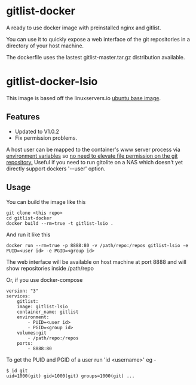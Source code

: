 gitlist-docker
==============

A ready to use docker image with preinstalled nginx and gitlist.

You can use it to quickly expose a web interface of the git repositories in a
directory of your host machine.

The dockerfile uses the lastest gitlist-master.tar.gz distribution
available.

gitlist-docker-lsio
============

This image is based off the linuxservers.io [ubuntu base image](https://hub.docker.com/r/lsiobase/ubuntu/).

## Features

 * Updated to V1.0.2
 * Fix permission problems.

A host user can be mapped to the container's www server process via [environment variables](https://docs.linuxserver.io/general/understanding-puid-and-pgid) so [no need to elevate file permission on the git repository.](https://www.marcus-povey.co.uk/2013/10/03/running-gitlist-or-gitweb-with-gitolite/) Useful if you need to run gitolite on a NAS which doesn't yet directly support dockers '--user' option.

Usage
-----

You can build the image like this

    git clone <this repo>
    cd gitlist-docker
    docker build --rm=true -t gitlist-lsio .

And run it like this

    docker run --rm=true -p 8888:80 -v /path/repo:/repos gitlist-lsio -e PUID=<user id> -e PGID=<group id>

The web interface will be available on host machine at port 8888 and will show
repositories inside /path/repo

Or, if you use docker-compose

    version: "3"
    services:
        gitlist:
        image: gitlist-lsio
        container_name: gitlist
        environment:
            - PUID=<user id>
            - PGID=<group id>
        volumes:git
            - /path/repo:/repos
        ports:
            - 8888:80

To get the PUID and PGID of a user run 'id \<username>' eg -

    $ id git
    uid=1000(git) gid=1000(git) groups=1000(git) ...